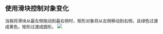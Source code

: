 ## 使用滑块控制对象变化
当我将滑块从最左侧拖动到最右侧时，矩形对象将从左侧移动到右侧，且绿色过渡成黄色，矩形过渡成圆形。
![](https://vip2.loli.io/2023/06/16/Xy9nTPAoSqaIcRF.gif)
